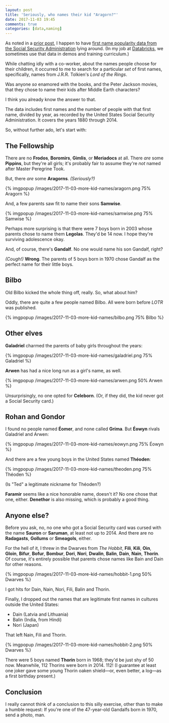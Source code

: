 ```yaml
---
layout: post
title: 'Seriously, who names their kid "Aragorn?"'
date: 2017-11-03 19:45
comments: true
categories: [data,naming]
---
```


As noted in a [prior post](/blog/2016/12/29/tammy/),
I happen to have 
[first name popularity data from the Social Security Administration](https://www.ssa.gov/OACT/babynames/limits.html)
lying around. (In my job at [Databricks](https://databricks.com/), we
sometimes use that data in demos and training curriculum.)

While chatting idly with a co-worker, about the names people choose for their
children, it occurred to me to search for a particular _set_ of first names,
specifically, names from J.R.R. Tolkien's _Lord of the Rings_.

Was anyone _so_ enamored with the books, and the Peter Jackson movies, that
they chose to name their kids after Middle Earth characters?

I think you already know the answer to that.

<!-- more -->

The data includes first names and the number of people with that first name,
divided by year, as recorded by the United States Social Security
Administration. It covers the years 1880 through 2014.

So, without further ado, let's start with:

## The Fellowship

There are no **Frodos**, **Boromirs**, **Gimlis**, or **Meriadocs** at all.
There _are_ some **Pippins**, but they're all girls; it's probably fair to
assume they're _not_ named after Master Peregrine Took.

But, there _are_ some **Aragorns**. _(Seriously?)_

{% imgpopup /images/2017-11-03-more-kid-names/aragorn.png 75% Aragorn %}

And, a few parents saw fit to name their sons **Samwise**.

{% imgpopup /images/2017-11-03-more-kid-names/samwise.png 75% Samwise %}

Perhaps more surprising is that there were 7 boys born in 2003 whose parents
chose to name them **Legolas**. They'd be 14 now. I hope they're surviving
adolescence okay.

And, of course, there's **Gandalf**. No one would name his son Gandalf,
right? 

_(Cough!)_ **Wrong**. The parents of 5 boys born in 1970 chose Gandalf as the
perfect name for their little boys.

## Bilbo

Old Bilbo kicked the whole thing off, really. So, what about him?

Oddly, there are quite a few people named Bilbo. All were born before _LOTR_
was published.

{% imgpopup /images/2017-11-03-more-kid-names/bilbo.png 75% Bilbo %}

## Other elves

**Galadriel** charmed the parents of baby girls throughout the years:

{% imgpopup /images/2017-11-03-more-kid-names/galadriel.png 75% Galadriel %}

**Arwen** has had a nice long run as a girl's name, as well.

{% imgpopup /images/2017-11-03-more-kid-names/arwen.png 50% Arwen %}

Unsurprisingly, no one opted for **Celeborn**. (Or, if they did, the kid never
got a Social Security card.)

## Rohan and Gondor

I found no people named **Éomer**, and none called **Gríma**. But **Éowyn**
rivals Galadriel and Arwen:

{% imgpopup /images/2017-11-03-more-kid-names/eowyn.png 75% Éowyn %}

And there are a few young boys in the United States named **Théoden**:

{% imgpopup /images/2017-11-03-more-kid-names/theoden.png 75% Théoden %}

(Is "Ted" a legitimate nickname for Théoden?)

**Faramir** seems like a nice honorable name, doesn't it? No one chose that
one, either. **Denethor** is also missing, which is probably a good thing.

## Anyone else?

Before you ask, no, no one who got a Social Security card was cursed with the
name **Sauron** or **Saruman**, at least not up to 2014. And there are no
**Radagasts**, **Gollums** or **Smeagols**, either.


For the hell of it, I threw in the Dwarves from _The Hobbit_, **Fili**,
**Kili**, **Oin**, **Gloin**, **Bifur**, **Bofur**, **Bombur**, **Dori**,
**Nori**, **Dwalin**, **Balin**, **Dain**, **Nain**, **Thorin**. Of course,
it's entirely possible that parents chose names like Bain and Dain for other
reasons.

{% imgpopup /images/2017-11-03-more-kid-names/hobbit-1.png 50% Dwarves %}

I got hits for Dain, Nain, Nori, Fili, Balin and Thorin.

Finally, I dropped out the names that are legitimate first names in cultures
outside the United States:

* Dain (Latvia and Lithuania)
* Balin (India, from Hindi)
* Nori (Japan)

That left Nain, Fili and Thorin.

{% imgpopup /images/2017-11-03-more-kid-names/hobbit-2.png 50% Dwarves %}

There were 5 boys named **Thorin** born in 1968; they'd be just shy of 50 now.
Meanwhile, 112 Thorins were born in 2014. 112! (I guarantee at least one joker
gave some young Thorin oaken shield—or, even better, a log—as a first birthday
present.)

## Conclusion

I really cannot think of a conclusion to this silly exercise, other than to
make a humble request: If you're one of the 47-year-old Gandalfs born in 1970,
send a photo, man.
